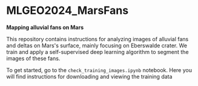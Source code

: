 # MLGEO2024_MarsFans

**Mapping alluvial fans on Mars**

This repository contains instructions for analyzing images of alluvial fans and deltas on Mars's surface, mainly focusing on Eberswalde crater. We train and apply a self-supervised deep learning algorithm to segment the images of these fans.

To get started, go to the `check_training_images.ipynb` notebook. Here you will find instructions for downloading and viewing the training data
